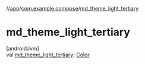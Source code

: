 //[app](../../index.md)/[com.example.compose](index.md)/[md_theme_light_tertiary](md_theme_light_tertiary.md)

# md_theme_light_tertiary

[androidJvm]\
val [md_theme_light_tertiary](md_theme_light_tertiary.md): [Color](https://developer.android.com/reference/kotlin/androidx/compose/ui/graphics/Color.html)
